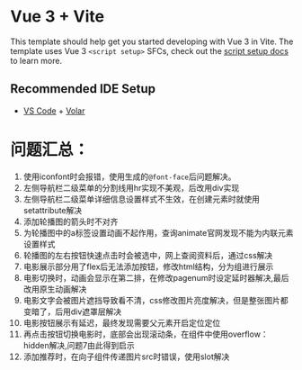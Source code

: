# Vue 3 + Vite

This template should help get you started developing with Vue 3 in Vite. The template uses Vue 3 `<script setup>` SFCs, check out the [script setup docs](https://v3.vuejs.org/api/sfc-script-setup.html#sfc-script-setup) to learn more.

## Recommended IDE Setup

- [VS Code](https://code.visualstudio.com/) + [Volar](https://marketplace.visualstudio.com/items?itemName=Vue.volar)



# 问题汇总：
1. 使用iconfont时会报错，使用生成的`@font-face`后问题解决。
2. 左侧导航栏二级菜单的分割线用hr实现不美观，后改用div实现
3. 左侧导航栏二级菜单详细信息设置样式不生效，在创建元素时就使用setattribute解决
4. 添加轮播图的箭头时不对齐
5. 为轮播图中的a标签设置动画不起作用，查询animate官网发现不能为内联元素设置样式
6. 轮播图的左右按钮快速点击时会被选中，网上查阅资料后，通过css解决
7. 电影展示部分用了flex后无法添加按钮，修改html结构，分为组进行展示
8. 电影切换时，动画会显示在第二排，在修改pagenum时设定延时器解决,最后改用原生动画解决
9. 电影文字会被图片遮挡导致看不清，css修改图片亮度解决，但是整张图片都变暗了，后用div遮罩层解决
10. 电影按钮展示有延迟，最终发现需要父元素开启定位定位
11. 再点击按钮切换电影时，底部会出现滚动条，在组件中使用overflow：hidden解决,问题7由此得到启示
12. 添加推荐时，在向子组件传递图片src时错误，使用slot解决
